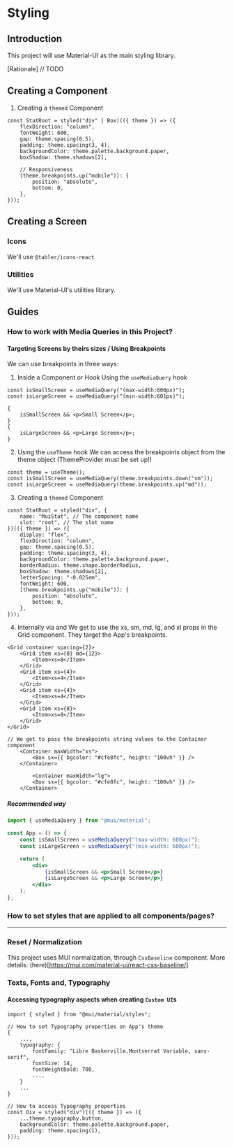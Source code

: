 # Styling

## Introduction

This project will use Material-UI as the main styling library.

[Rationale]
// TODO

## Creating a Component

1. Creating a `themed` Component

```tsx
const StatRoot = styled("div" | Box)(({ theme }) => ({
	flexDirection: "column",
	fontWeight: 600,
	gap: theme.spacing(0.5),
	padding: theme.spacing(3, 4),
	backgroundColor: theme.palette.background.paper,
	boxShadow: theme.shadows[2],

	// Responsiveness
	[theme.breakpoints.up("mobile")]: {
		position: "absolute",
		bottom: 0,
	},
}));
```

## Creating a Screen

### Icons

We'll use `@tabler/icons-react`

### Utilities

We'll use Material-UI's utilities library.

## Guides

### How to work with Media Queries in this Project?

#### Targeting Screens by theirs sizes / Using Breakpoints

We can use breakpoints in three ways:

1. Inside a Component or Hook
   Using the `useMediaQuery` hook

```tsx
const isSmallScreen = useMediaQuery("(max-width:600px)");
const isLargeScreen = useMediaQuery("(min-width:601px)");

{
	isSmallScreen && <p>Small Screen</p>;
}
{
	isLargeScreen && <p>Large Screen</p>;
}
```

2. Using the `useTheme` hook
   We can access the breakpoints object from the theme object (ThemeProvider must be set up!)

```tsx
const theme = useTheme();
const isSmallScreen = useMediaQuery(theme.breakpoints.down("sm"));
const isLargeScreen = useMediaQuery(theme.breakpoints.up("md"));
```

3. Creating a `themed` Component

```tsx
const StatRoot = styled("div", {
	name: "MuiStat", // The component name
	slot: "root", // The slot name
})(({ theme }) => ({
	display: "flex",
	flexDirection: "column",
	gap: theme.spacing(0.5),
	padding: theme.spacing(3, 4),
	backgroundColor: theme.palette.background.paper,
	borderRadius: theme.shape.borderRadius,
	boxShadow: theme.shadows[2],
	letterSpacing: "-0.025em",
	fontWeight: 600,
	[theme.breakpoints.up("mobile")]: {
		position: "absolute",
		bottom: 0,
	},
}));
```

4. Internally via <Grid> and <Container />
   We get to use the xs, sm, md, lg, and xl props in the Grid component. They target the App's breakpoints.

```tsx
<Grid container spacing={2}>
	<Grid item xs={8} md={12}>
		<Item>xs=8</Item>
	</Grid>
	<Grid item xs={4}>
		<Item>xs=4</Item>
	</Grid>
	<Grid item xs={4}>
		<Item>xs=4</Item>
	</Grid>
	<Grid item xs={8}>
		<Item>xs=8</Item>
	</Grid>
</Grid>

// We get to pass the breakpoints string values to the Container component
	<Container maxWidth="xs">
		<Box sx={{ bgcolor: "#cfe8fc", height: "100vh" }} />
	</Container>

		<Container maxWidth="lg">
		<Box sx={{ bgcolor: "#cfe8fc", height: "100vh" }} />
	</Container>
```

##### Recommended way

```jsx
import { useMediaQuery } from "@mui/material";

const App = () => {
	const isSmallScreen = useMediaQuery("(max-width: 600px)");
	const isLargeScreen = useMediaQuery("(min-width: 600px)");

	return (
		<div>
			{isSmallScreen && <p>Small Screen</p>}
			{isLargeScreen && <p>Large Screen</p>}
		</div>
	);
};
```

### How to set styles that are applied to all components/pages?

---

### Reset / Normalization

This project uses MUI normalization, through `CssBaseline` component.
More details: (here)[https://mui.com/material-ui/react-css-baseline/]

### Texts, Fonts and, Typography

#### Accessing typography aspects when creating `Custom UI`s

```tsx
import { styled } from "@mui/material/styles";

// How to set Typography properties on App's theme
{
	...,
	typography: {
		fontFamily: "Libre Baskerville,Montserrat Variable, sans-serif",
		fontSize: 14,
		fontWeightBold: 700,
		....
	}
	...
}

// How to access Typography properties
const Div = styled("div")(({ theme }) => ({
	...theme.typography.button,
	backgroundColor: theme.palette.background.paper,
	padding: theme.spacing(1),
}));
```
